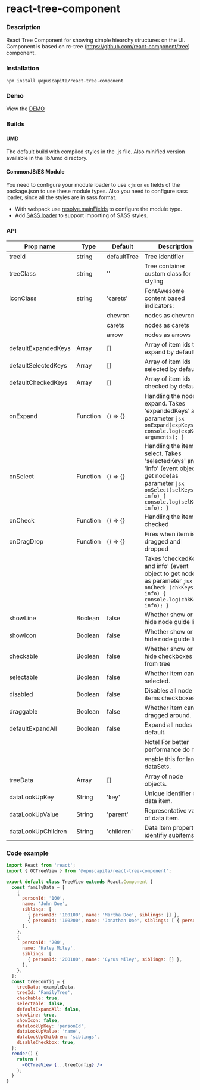 # react-tree-component

### Description
React Tree Component for showing simple hiearchy structures on the UI. Component is based on rc-tree (https://github.com/react-component/tree) component.


### Installation
```
npm install @opuscapita/react-tree-component
```

### Demo
View the [DEMO](https://opuscapita.github.io/react-tree-component)

### Builds
#### UMD
The default build with compiled styles in the .js file. Also minified version available in the lib/umd directory.
#### CommonJS/ES Module
You need to configure your module loader to use `cjs` or `es` fields of the package.json to use these module types.
Also you need to configure sass loader, since all the styles are in sass format.
* With webpack use [resolve.mainFields](https://webpack.js.org/configuration/resolve/#resolve-mainfields) to configure the module type.
* Add [SASS loader](https://github.com/webpack-contrib/sass-loader) to support importing of SASS styles.

### API
| Prop name                | Type             | Default                                  | Description                              |
| ------------------------ | ---------------- | ---------------------------------------- | ---------------------------------------- |
| treeId                   | string           |  defaultTree                             | Tree identifier                          |
| treeClass                | string           |  ''                                      | Tree container custom class for styling  |
| iconClass                | string           |  'carets'                                | FontAwesome content based indicators:    |
|                          |                  |  chevron                                 | nodes as chevrons                        |
|                          |                  |  carets                                  | nodes as carets                          |
|                          |                  |  arrow                                   | nodes as arrows                          |
| defaultExpandedKeys      | Array            |  []                                      | Array of item ids to expand by default   |
| defaultSelectedKeys      | Array            |  []                                      | Array of item ids selected by default    |
| defaultCheckedKeys       | Array            |  []                                      | Array of item ids checked by default     |
| onExpand                 | Function         |  () => {}                                | Handling the node expand. Takes 'expandedKeys' as parameter ```jsx onExpand(expKeys) { console.log(expKeys, arguments); }                                ```|
| onSelect                 | Function         |  () => {}                                | Handling the item select. Takes 'selectedKeys' and 'info' (event object to get node)as parameter ```jsx onSelect(selKeys, info) { console.log(selKeys, info); }                        ```|
| onCheck                  | Function         |  () => {}                                | Handling the item checked                |
| onDragDrop               | Function         |  () => {}                                | Fires when item is dragged and dropped   |
|                          |                  |                                          | Takes 'checkedKeys' and info' (event object to get node) as parameter ```jsx onCheck (chkKeys, info) { console.log(chkKeys, info); }                                ``` |
| showLine                 | Boolean          |  false                                   | Whether show or hide node guide lines    |
| showIcon                 | Boolean          |  false                                   | Whether show or hide node guide lines    |
| checkable                | Boolean          |  false                                   | Whether show or hide checkboxes from tree|
| selectable               | Boolean          |  false                                   | Whether item can be selected.            |
| disabled                 | Boolean          |  false                                   | Disables all node items checkboxes.      |
| draggable                | Boolean          |  false                                   | Whether item can be dragged around.      |
| defaultExpandAll         | Boolean          |  false                                   | Expand all nodes by default.             |
|                          |                  |                                          | Note! For better performance do not      |
|                          |                  |                                          | enable this for large dataSets.          |
| treeData                 | Array            | []                                       | Array of node objects.                   |
| dataLookUpKey            | String           | 'key'                                    | Unique identifier of data item.          |
| dataLookUpValue          | String           | 'parent'                                 | Representative value of data item.       |
| dataLookUpChildren       | String           | 'children'                               | Data item property to identifiy subitems |


### Code example
```jsx
import React from 'react';
import { OCTreeView } from '@opuscapita/react-tree-component';   

export default class TreeView extends React.Component {
  const familyData = [
    {
      personId: '100',
      name: 'John Doe',
      siblings: [
        { personId: '100100', name: 'Martha Doe', siblings: [] },
        { personId: '100200', name: 'Jonathan Doe', siblings: [ { personId: '100200100', name: 'Mike Doe', siblings: [] }] },
      ], 
    },
    {
      personId: '200',
      name: 'Haley Miley',
      siblings: [
        { personId: '200100', name: 'Cyrus Miley', siblings: [] },
      ],
    },
  ]; 
  const treeConfig = {
    treeData: exampleData,
    treeId: 'FamilyTree',
    checkable: true,
    selectable: false,
    defaultExpandAll: false,
    showLine: true,
    showIcon: false,
    dataLookUpKey: 'personId',
    dataLookUpValue: 'name',
    dataLookUpChildren: 'siblings',
    disableCheckbox: true,
  };
  render() {
    return (
      <OCTreeView {...treeConfig} />
    );
  }
}
```

